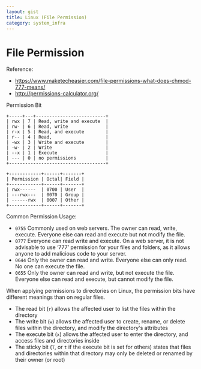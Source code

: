 ```yaml
---
layout: gist
title: Linux (File Permission)
category: system_infra
---
```


# File Permission

Reference:
- <https://www.maketecheasier.com/file-permissions-what-does-chmod-777-means/>
- <http://permissions-calculator.org/>

Permission Bit
```
+-----+---+--------------------------+
| rwx | 7 | Read, write and execute  |
| rw- | 6 | Read, write              |
| r-x | 5 | Read, and execute        |
| r-- | 4 | Read,                    |
| -wx | 3 | Write and execute        |
| -w- | 2 | Write                    |
| --x | 1 | Execute                  |
| --- | 0 | no permissions           |
+------------------------------------+

+------------+------+-------+
| Permission | Octal| Field |
+------------+------+-------+
| rwx------  | 0700 | User  |
| ---rwx---  | 0070 | Group |
| ------rwx  | 0007 | Other |
+------------+------+-------+
```

Common Permission Usage:
- `0755` Commonly used on web servers. The owner can read, write, execute. Everyone else can read and execute but not modify the file.
- `0777` Everyone can read write and execute. On a web server, it is not advisable to use ‘777’ permission for your files and folders, as it allows anyone to add malicious code to your server.
- `0644` Only the owner can read and write. Everyone else can only read. No one can execute the file.
- `0655` Only the owner can read and write, but not execute the file. Everyone else can read and execute, but cannot modify the file.

When applying permissions to directories on Linux, the permission bits have different meanings than on regular files.
- The read bit (`r`) allows the affected user to list the files within the directory
- The write bit (`w`) allows the affected user to create, rename, or delete files within the directory, and modify the directory's attributes
- The execute bit (`x`) allows the affected user to enter the directory, and access files and directories inside
- The sticky bit (`T`, or `t` if the execute bit is set for others) states that files and directories within that directory may only be deleted or renamed by their owner (or root)